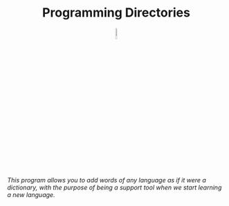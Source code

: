 <h1 align="center">Programming Directories</h1>

<p align="center">
  <img src="https://github.com/tarantulaman/LanguageDictionary/blob/master/resources/language-dictionary.png" width="8%" />
</p>


<br/>
    <i>This program allows you to add words of any language as if it were a dictionary, with the purpose of being a support tool when we start learning a new language.</i>
<br/>
<br/>
